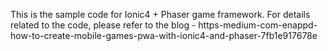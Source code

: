 This is the sample code for Ionic4 + Phaser game framework. For details related to the code, please refer to the blog - 
https-medium-com-enappd-how-to-create-mobile-games-pwa-with-ionic4-and-phaser-7fb1e917678e
